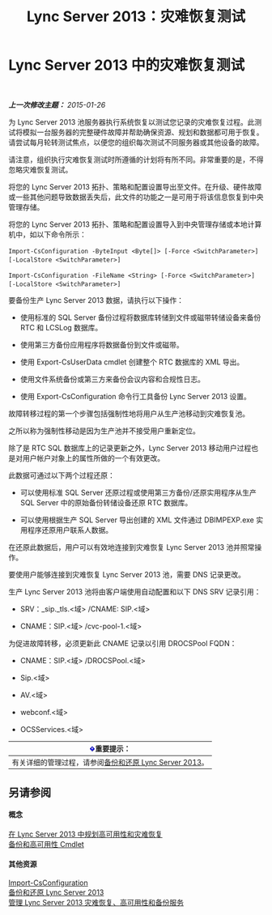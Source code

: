 ﻿---
title: Lync Server 2013：灾难恢复测试
TOCTitle: 灾难恢复测试
ms:assetid: 04f5e747-d837-4350-9fc0-8605dbf025a7
ms:mtpsurl: https://technet.microsoft.com/zh-cn/library/Dn747887(v=OCS.15)
ms:contentKeyID: 62293593
ms.date: 05/19/2016
mtps_version: v=OCS.15
ms.translationtype: HT
---

# Lync Server 2013 中的灾难恢复测试

 

_**上一次修改主题：** 2015-01-26_

为 Lync Server 2013 池服务器执行系统恢复以测试您记录的灾难恢复过程。此测试将模拟一台服务器的完整硬件故障并帮助确保资源、规划和数据都可用于恢复。请尝试每月轮转测试焦点，以便您的组织每次测试不同服务器或其他设备的故障。

请注意，组织执行灾难恢复测试时所遵循的计划将有所不同。非常重要的是，不得忽略灾难恢复测试。


将您的 Lync Server 2013 拓扑、策略和配置设置导出至文件。在升级、硬件故障或一些其他问题导致数据丢失后，此文件的功能之一是可用于将该信息恢复到中央管理存储。

将您的 Lync Server 2013 拓扑、策略和配置设置导入到中央管理存储或本地计算机中，如以下命令所示：

`Import-CsConfiguration -ByteInput <Byte[]> [-Force <SwitchParameter>] [-LocalStore <SwitchParameter>]`

`Import-CsConfiguration -FileName <String> [-Force <SwitchParameter>] [-LocalStore <SwitchParameter>]`

要备份生产 Lync Server 2013 数据，请执行以下操作：

  - 使用标准的 SQL Server 备份过程将数据库转储到文件或磁带转储设备来备份 RTC 和 LCSLog 数据库。

  - 使用第三方备份应用程序将数据备份到文件或磁带。

  - 使用 Export-CsUserData cmdlet 创建整个 RTC 数据库的 XML 导出。

  - 使用文件系统备份或第三方来备份会议内容和合规性日志。

  - 使用 Export-CsConfiguration 命令行工具备份 Lync Server 2013 设置。

故障转移过程的第一个步骤包括强制性地将用户从生产池移动到灾难恢复池。

之所以称为强制性移动是因为生产池并不接受用户重新定位。

除了是 RTC SQL 数据库上的记录更新之外，Lync Server 2013 移动用户过程也是对用户帐户对象上的属性所做的一个有效更改。

此数据可通过以下两个过程还原：

  - 可以使用标准 SQL Server 还原过程或使用第三方备份/还原实用程序从生产 SQL Server 中的原始备份转储设备还原 RTC 数据库。

  - 可以使用根据生产 SQL Server 导出创建的 XML 文件通过 DBIMPEXP.exe 实用程序还原用户联系人数据。

在还原此数据后，用户可以有效地连接到灾难恢复 Lync Server 2013 池并照常操作。

要使用户能够连接到灾难恢复 Lync Server 2013 池，需要 DNS 记录更改。

生产 Lync Server 2013 池将由客户端使用自动配置和以下 DNS SRV 记录引用：

  - SRV：\_sip.\_tls.\<域\> /CNAME: SIP.\<域\>

  - CNAME：SIP.\<域\> /cvc-pool-1.\<域\>

为促进故障转移，必须更新此 CNAME 记录以引用 DROCSPool FQDN：

  - CNAME：SIP.\<域\> /DROCSPool.\<域\>

  - Sip.\<域\>

  - AV.\<域\>

  - webconf.\<域\>

  - OCSServices.\<域\>

<table>
<thead>
<tr class="header">
<th><img src="images/Gg398794.important(OCS.15).gif" title="important" alt="important" />重要提示：</th>
</tr>
</thead>
<tbody>
<tr class="odd">
<td>有关详细的管理过程，请参阅<a href="lync-server-2013-backing-up-and-restoring-lync-server.md">备份和还原 Lync Server 2013</a>。</td>
</tr>
</tbody>
</table>


## 另请参阅

#### 概念

[在 Lync Server 2013 中规划高可用性和灾难恢复](lync-server-2013-planning-for-high-availability-and-disaster-recovery.md)  
[备份和高可用性 Cmdlet](lync-server-2013-backup-and-high-availability-cmdlets.md)  

#### 其他资源

[Import-CsConfiguration](import-csconfiguration.md)  
[备份和还原 Lync Server 2013](lync-server-2013-backing-up-and-restoring-lync-server.md)  
[管理 Lync Server 2013 灾难恢复、高可用性和备份服务](lync-server-2013-managing-lync-server-disaster-recovery-high-availability-and-backup-service.md)

